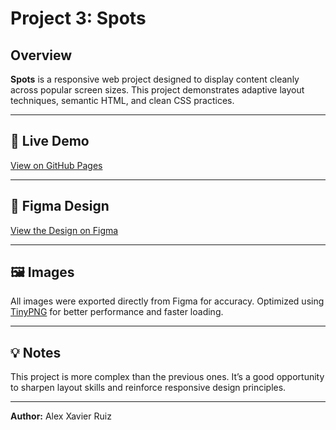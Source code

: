 # Project 3: Spots

## Overview

**Spots** is a responsive web project designed to display content cleanly across popular screen sizes. This project demonstrates adaptive layout techniques, semantic HTML, and clean CSS practices.

---

## 🔗 Live Demo

[View on GitHub Pages](https://alexxavierruiz571.github.io/se_project_spots/)

---

## 🎨 Figma Design

[View the Design on Figma](https://www.figma.com/file/BBNm2bC3lj8QQMHlnqRsga/Sprint-3-Project-%E2%80%94-Spots?type=design&node-id=2%3A60&mode=design&t=afgNFybdorZO6cQo-1)

---

## 🖼️ Images

All images were exported directly from Figma for accuracy. Optimized using [TinyPNG](https://tinypng.com/) for better performance and faster loading.

---

## 💡 Notes

This project is more complex than the previous ones. It’s a good opportunity to sharpen layout skills and reinforce responsive design principles.

---

**Author:** Alex Xavier Ruiz

